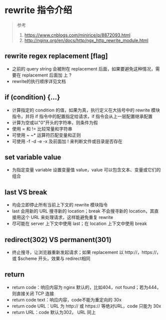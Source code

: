 # rewrite 指令介绍

> 参考
> 1. <https://www.cnblogs.com/minirice/p/8872093.html>
> 2. <http://nginx.org/en/docs/http/ngx_http_rewrite_module.html>

## rewrite regex replacement [flag]

* 之前的 query string 会被附在 replacement 后面，如果要避免这种情况，需要在 replacement 后面加 上 ?
* rewrite的执行顺序详见文档

## if (condition) {...}

* 计算指定的 condition 的值，如果为真，执行定义在大括号中的 rewrite 模块指令，并将 if 指令中的配置指定给请求，if 指令会从上一层配置继承配置
* 计算为空或以"0"开头的字符串，则条件为假
* 使用 = 和 != 比较常量和字符串
* 可使用 ~ ~* 运算符匹配变量和正则
* 可使用 -f -d -e -x 及前面加 ! 来判断文件或目录是否存在

## set variable value

* 为指定变量 variable 设置变量值 value，value 可以包含文本、变量或它们的组合

## last VS break

* 均会立即停止所有当前上下文的 rewrite 模块指令
* last 会用新的 URL 搜寻新的 location；break 不会搜寻新的 location，其直接用这个 URL 来处理请求，这样能避免重复 rewrite
* 尽可能在 server 上下文中使用 last；在 location 上下文中使用 break

## redirect(302) VS permanent(301)

* 终止搜寻，让浏览器重新发起请求；如果 replacement 以 http://，https://，或 $scheme 开头，效果与 redirect相同

## return

* return code：响应内容为 nginx 默认的，比如404，not found；若为444，则直接关闭 TCP 连接
* return code text：响应内容，code不能为重定向的 30x
* return code URL：URL 为 http:// 或 https:// 等绝对URL，code 只能为 30x
* return URL：code 默认为302， URL 同上
